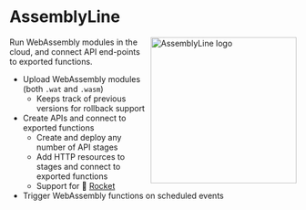 #  AssemblyLine

<img alt="AssemblyLine logo" src="https://user-images.githubusercontent.com/8750438/218519325-05f42ab4-1612-4999-b2e9-7597bee032da.png" width="256" height="256" align="right">

Run WebAssembly modules in the cloud, and connect API end-points to exported functions.

- Upload WebAssembly modules (both `.wat` and `.wasm`)
  - Keeps track of previous versions for rollback support
- Create APIs and connect to exported functions
  - Create and deploy any number of API stages
  - Add HTTP resources to stages and connect to exported functions
  - Support for :rocket: [Rocket](https://rocket.rs)
- Trigger WebAssembly functions on scheduled events

<!--

**Here are some ideas to get you started:**

🙋‍♀️ A short introduction - what is your organization all about?
🌈 Contribution guidelines - how can the community get involved?
👩‍💻 Useful resources - where can the community find your docs? Is there anything else the community should know?
🍿 Fun facts - what does your team eat for breakfast?
🧙 Remember, you can do mighty things with the power of [Markdown](https://docs.github.com/github/writing-on-github/getting-started-with-writing-and-formatting-on-github/basic-writing-and-formatting-syntax)
-->
